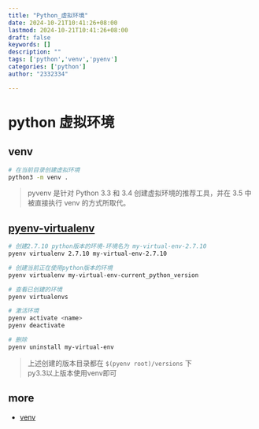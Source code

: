 ```yaml
---
title: "Python_虚拟环境"
date: 2024-10-21T10:41:26+08:00
lastmod: 2024-10-21T10:41:26+08:00
draft: false
keywords: []
description: ""
tags: ['python','venv','pyenv']
categories: ['python']
author: "2332334"

---
```

<!--more-->


# python 虚拟环境   

## venv

```bash
# 在当前目录创建虚拟环境
python3 -m venv .
```

> pyvenv 是针对 Python 3.3 和 3.4 创建虚拟环境的推荐工具，并在 3.5 中被直接执行 venv 的方式所取代。


## [pyenv-virtualenv](https://github.com/pyenv/pyenv-virtualenv)

```bash
# 创建2.7.10 python版本的环境-环境名为 my-virtual-env-2.7.10
pyenv virtualenv 2.7.10 my-virtual-env-2.7.10

# 创建当前正在使用python版本的环境
pyenv virtualenv my-virtual-env-current_python_version

# 查看已创建的环境
pyenv virtualenvs

# 激活环境
pyenv activate <name>
pyenv deactivate

# 删除
pyenv uninstall my-virtual-env
```

> 上述创建的版本目录都在 `$(pyenv root)/versions` 下  
> py3.3以上版本使用venv即可

## more

+ [venv](https://docs.python.org/zh-cn/3/library/venv.html)